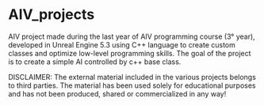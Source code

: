 # AIV_projects
AIV project made during the last year of AIV programming course (3° year), developed in Unreal Engine 5.3 using C++ language to create custom classes and optimize low-level programming skills. 
The goal of the project is to create a simple AI controlled by c++ base class.

DISCLAIMER:
The external material included in the various projects belongs to third parties. 
The material has been used solely for educational purposes and has not been produced, shared or commercialized in any way!